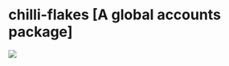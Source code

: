 # chilli-flakes [A global accounts package]
<img src="http://www.eatouteatwell.com/wp-content/uploads/2012/05/red-hot-chili-pepper.jpg" style="flex: 4"/>
